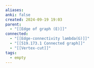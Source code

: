 ```yaml
---
aliases: 
anki: false
created: 2024-09-19 19:03
parent:
  - "[[Edge of graph (E)]]"
connected:
  - "[[Edge-connectivity lambda(G)]]"
  - "[[519.173.1 Connected graph]]"
  - "[[Vertex-cut]]"
tags:
  - empty
---
```

